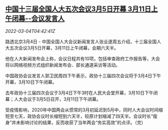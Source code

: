 <!--1646370062000-->
[中国十三届全国人大五次会议3月5日开幕 3月11日上午闭幕--会议发言人](https://cn.reuters.com/article/npc-schedule-0304-fri-idCNKCS2L10AM)
------

<div><i>2022-03-04T04:42:41Z</i></div><p>路透北京3月4日 - 中国全国人大会议新闻发言人张业遂周五介绍，十三届全国人大五次会议3月5日开幕，3月11日上午闭幕，会期六天半。</p><p>他在人大新闻发布会上称，会议日程共有10项，包括审查政府工作报告等，大会将以网络视频方式组织新闻发布会、部长通道采访等活动。</p><p>中国政协会议发言人郭卫民周四下午表示，政协十三届四次会议将于3月4日下午开幕，3月10日下午闭幕。</p><p>去年政协十三届四次会议于3月4日下午3时在人民大会堂开幕，3月10日下午闭幕；人大会议于3月5日召开，3月11日下午闭幕。</p><p>受疫情影响，2020年中国两会从惯常的3月初延迟到5月中，同时人大会议时间缩短至七天，政协会议时长缩短到六天半，较原计划缩减了四天半。会议时长“瘦身”并未影响讨论的结果，反而收获了当年两会“务实高效”的点评。（完）</p>
